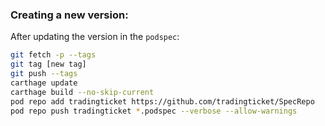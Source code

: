 ### Creating a new version:
After updating the version in the `podspec`:
```bash
git fetch -p --tags
git tag [new tag]
git push --tags
carthage update
carthage build --no-skip-current
pod repo add tradingticket https://github.com/tradingticket/SpecRepo
pod repo push tradingticket *.podspec --verbose --allow-warnings
```
